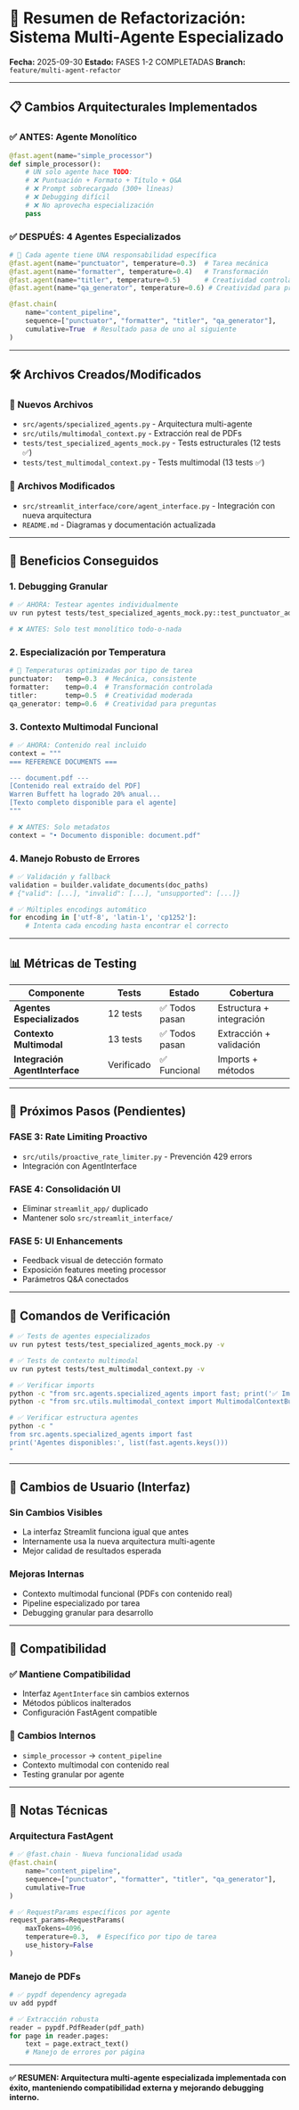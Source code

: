 # 🔄 Resumen de Refactorización: Sistema Multi-Agente Especializado

**Fecha:** 2025-09-30
**Estado:** FASES 1-2 COMPLETADAS
**Branch:** `feature/multi-agent-refactor`

---

## 📋 Cambios Arquitecturales Implementados

### ✅ **ANTES: Agente Monolítico**
```python
@fast.agent(name="simple_processor")
def simple_processor():
    # UN solo agente hace TODO:
    # ❌ Puntuación + Formato + Título + Q&A
    # ❌ Prompt sobrecargado (300+ líneas)
    # ❌ Debugging difícil
    # ❌ No aprovecha especialización
    pass
```

### ✅ **DESPUÉS: 4 Agentes Especializados**
```python
# 🎯 Cada agente tiene UNA responsabilidad específica
@fast.agent(name="punctuator", temperature=0.3)  # Tarea mecánica
@fast.agent(name="formatter", temperature=0.4)   # Transformación
@fast.agent(name="titler", temperature=0.5)      # Creatividad controlada
@fast.agent(name="qa_generator", temperature=0.6) # Creatividad para preguntas

@fast.chain(
    name="content_pipeline",
    sequence=["punctuator", "formatter", "titler", "qa_generator"],
    cumulative=True  # Resultado pasa de uno al siguiente
)
```

---

## 🛠️ Archivos Creados/Modificados

### **📁 Nuevos Archivos**
- `src/agents/specialized_agents.py` - Arquitectura multi-agente
- `src/utils/multimodal_context.py` - Extracción real de PDFs
- `tests/test_specialized_agents_mock.py` - Tests estructurales (12 tests ✅)
- `tests/test_multimodal_context.py` - Tests multimodal (13 tests ✅)

### **🔄 Archivos Modificados**
- `src/streamlit_interface/core/agent_interface.py` - Integración con nueva arquitectura
- `README.md` - Diagramas y documentación actualizada

---

## 🎯 Beneficios Conseguidos

### **1. Debugging Granular**
```bash
# ✅ AHORA: Testear agentes individualmente
uv run pytest tests/test_specialized_agents_mock.py::test_punctuator_adds_punctuation -v

# ❌ ANTES: Solo test monolítico todo-o-nada
```

### **2. Especialización por Temperatura**
```python
# 🎯 Temperaturas optimizadas por tipo de tarea
punctuator:   temp=0.3  # Mecánica, consistente
formatter:    temp=0.4  # Transformación controlada
titler:       temp=0.5  # Creatividad moderada
qa_generator: temp=0.6  # Creatividad para preguntas
```

### **3. Contexto Multimodal Funcional**
```python
# ✅ AHORA: Contenido real incluido
context = """
=== REFERENCE DOCUMENTS ===

--- document.pdf ---
[Contenido real extraído del PDF]
Warren Buffett ha logrado 20% anual...
[Texto completo disponible para el agente]
"""

# ❌ ANTES: Solo metadatos
context = "• Documento disponible: document.pdf"
```

### **4. Manejo Robusto de Errores**
```python
# ✅ Validación y fallback
validation = builder.validate_documents(doc_paths)
# {"valid": [...], "invalid": [...], "unsupported": [...]}

# ✅ Múltiples encodings automático
for encoding in ['utf-8', 'latin-1', 'cp1252']:
    # Intenta cada encoding hasta encontrar el correcto
```

---

## 📊 Métricas de Testing

| Componente | Tests | Estado | Cobertura |
|------------|-------|--------|-----------|
| **Agentes Especializados** | 12 tests | ✅ Todos pasan | Estructura + integración |
| **Contexto Multimodal** | 13 tests | ✅ Todos pasan | Extracción + validación |
| **Integración AgentInterface** | Verificado | ✅ Funcional | Imports + métodos |

---

## 🔮 Próximos Pasos (Pendientes)

### **FASE 3: Rate Limiting Proactivo**
- `src/utils/proactive_rate_limiter.py` - Prevención 429 errors
- Integración con AgentInterface

### **FASE 4: Consolidación UI**
- Eliminar `streamlit_app/` duplicado
- Mantener solo `src/streamlit_interface/`

### **FASE 5: UI Enhancements**
- Feedback visual de detección formato
- Exposición features meeting processor
- Parámetros Q&A conectados

---

## 🧪 Comandos de Verificación

```bash
# ✅ Tests de agentes especializados
uv run pytest tests/test_specialized_agents_mock.py -v

# ✅ Tests de contexto multimodal
uv run pytest tests/test_multimodal_context.py -v

# ✅ Verificar imports
python -c "from src.agents.specialized_agents import fast; print('✅ Import OK')"
python -c "from src.utils.multimodal_context import MultimodalContextBuilder; print('✅ Multimodal OK')"

# ✅ Verificar estructura agentes
python -c "
from src.agents.specialized_agents import fast
print('Agentes disponibles:', list(fast.agents.keys()))
"
```

---

## 🎯 Cambios de Usuario (Interfaz)

### **Sin Cambios Visibles**
- La interfaz Streamlit funciona igual que antes
- Internamente usa la nueva arquitectura multi-agente
- Mejor calidad de resultados esperada

### **Mejoras Internas**
- Contexto multimodal funcional (PDFs con contenido real)
- Pipeline especializado por tarea
- Debugging granular para desarrollo

---

## 🔄 Compatibilidad

### **✅ Mantiene Compatibilidad**
- Interfaz `AgentInterface` sin cambios externos
- Métodos públicos inalterados
- Configuración FastAgent compatible

### **🔄 Cambios Internos**
- `simple_processor` → `content_pipeline`
- Contexto multimodal con contenido real
- Testing granular por agente

---

## 📝 Notas Técnicas

### **Arquitectura FastAgent**
```python
# ✅ @fast.chain - Nueva funcionalidad usada
@fast.chain(
    name="content_pipeline",
    sequence=["punctuator", "formatter", "titler", "qa_generator"],
    cumulative=True
)

# ✅ RequestParams específicos por agente
request_params=RequestParams(
    maxTokens=4096,
    temperature=0.3,  # Específico por tipo de tarea
    use_history=False
)
```

### **Manejo de PDFs**
```python
# ✅ pypdf dependency agregada
uv add pypdf

# ✅ Extracción robusta
reader = pypdf.PdfReader(pdf_path)
for page in reader.pages:
    text = page.extract_text()
    # Manejo de errores por página
```

---

**✅ RESUMEN: Arquitectura multi-agente especializada implementada con éxito, manteniendo compatibilidad externa y mejorando debugging interno.**